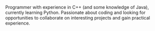 Programmer with experience in C++ (and some knowledge of Java), currently learning Python.
Passionate about coding and looking for opportunities to collaborate on interesting projects and gain practical experience.
